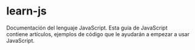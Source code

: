 # learn-js
Documentación del lenguaje JavaScript. Esta guía de  JavaScript contiene artículos, ejemplos de código que le ayudarán a empezar a usar  JavaScript.

